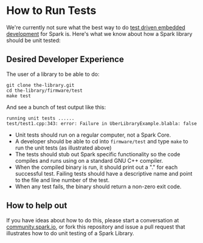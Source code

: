 How to Run Tests
===

We're currently not sure what the best way to do [test driven embedded development](http://pragprog.com/book/jgade/test-driven-development-for-embedded-c) for Spark is.  Here's what we know about how a Spark library should be unit tested:

Desired Developer Experience
---

The user of a library to be able to do:

    git clone the-library.git
    cd the-library/firmware/test
    make test

And see a bunch of test output like this:

    running unit tests ......
    test/test1.cpp:343: error: Failure in UberLibraryExample.blabla: false

- Unit tests should run on a regular computer, not a Spark Core.
- A developer should be able to cd into `firmware/test` and type `make` to run the unit tests (as illustrated above)
- The tests should stub out Spark specific functionality so the code compiles and runs using on a
  standard GNU C++ compiler.
- When the compiled binary is run, it should print out a "." for each successful test. Failing tests should have a descriptive name and point to the file and line number of the test.
- When any test fails, the binary should return a non-zero exit code.

How to help out
---

If you have ideas about how to do this, please start a conversation at [community.spark.io](http://community.spark.io), or fork this repository and issue a pull request that illustrates how to do unit testing of a Spark Library.
